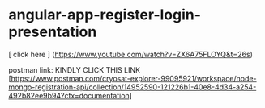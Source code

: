 # angular-app-register-login-presentation
[ click here ] (https://www.youtube.com/watch?v=ZX6A75FLOYQ&t=26s)

postman link:
KINDLY CLICK THIS LINK [https://www.postman.com/cryosat-explorer-99095921/workspace/node-mongo-registration-api/collection/14952590-121226b1-40e8-4d34-a254-492b82ee9b94?ctx=documentation]

